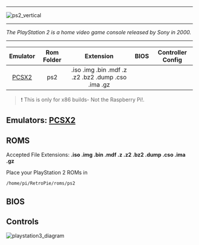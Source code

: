 ***
![ps2_vertical](https://cloud.githubusercontent.com/assets/10035308/18609396/53f3a13a-7cbe-11e6-85bd-cf96a8d15034.png)
***
_The PlayStation 2 is a home video game console released by Sony in 2000._
***

| Emulator | Rom Folder | Extension | BIOS |  Controller Config |
| :---: | :---: | :---: | :---: | :---: |
| [PCSX2](http://pcsx2.net/) | ps2  | .iso .img .bin .mdf .z .z2 .bz2 .dump .cso .ima .gz |  |  |

> :exclamation: This is only for x86 builds- Not the Raspberry Pi!.

## Emulators: [PCSX2](http://pcsx2.net/)

## ROMS
Accepted File Extensions: **.iso .img .bin .mdf .z .z2 .bz2 .dump .cso .ima .gz**

Place your PlayStation 2 ROMs in 
```
/home/pi/RetroPie/roms/ps2
```

## BIOS

## Controls

![playstation3_diagram](https://cloud.githubusercontent.com/assets/10035308/16599634/7f353148-42c0-11e6-9023-dbaf074bc933.png)